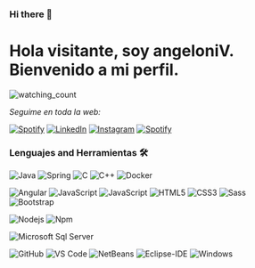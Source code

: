 ### Hi there 👋

<h1>Hola visitante, soy angeloniV. Bienvenido a mi perfil.</h1>

<img src="https://komarev.com/ghpvc/?username=angeloniV&color=blue" alt="watching_count" />

<i>Seguime en toda la web:</i><br>

<a href="valentinangeloni@gmail.com" target="_blank"><img src="https://img.shields.io/badge/Gmail-D14836?style=flat-square&logo=gmail&logoColor=white" alt="Spotify"></a>
<a href="https://www.linkedin.com/in/valentin-angeloni-b06a7554/" target="_blank"><img src="https://img.shields.io/badge/LinkedIn-%230077B5.svg?&style=flat-square&logo=linkedin&logoColor=white" alt="LinkedIn"></a>
<a href="https://www.instagram.com/juanvalentinangeloni" target="_blank"><img src="https://img.shields.io/badge/Instagram-%23E4405F.svg?&style=flat-square&logo=instagram&logoColor=white" alt="Instagram"></a>
<a href="https://open.spotify.com/user/juan.angeloni" target="_blank"><img src="https://img.shields.io/badge/Spotify-%231ED760.svg?&style=flat-square&logo=spotify&logoColor=white" alt="Spotify"></a>

### Lenguajes and Herramientas 🛠 

![Java](http://img.shields.io/badge/-Java-5B4638?style=flat-square&logo=java&logoColor=ffffff)
![Spring](https://img.shields.io/badge/Spring-6DB33F?style=flat-square&logo=spring&logoColor=white)
![C](http://img.shields.io/badge/-C-A8B9CC?style=flat-square&logo=c&logoColor=ffffff)
![C++](https://img.shields.io/badge/C%2B%2B-00599C?style=flat-square&logo=c%2B%2B&logoColor=white)
![Docker](https://img.shields.io/badge/-Docker-FF0080?style=flat-square&logo=docker")

![Angular](https://img.shields.io/badge/Angular-DD0031?style=flat-square&logo=angular&logoColor=white)
![JavaScript](https://img.shields.io/badge/-JavaScript-%23F7DF1C?style=flat-square&logo=javascript&logoColor=000000&labelColor=%23F7DF1C&color=%23FFCE5A)
![JavaScript](https://img.shields.io/badge/TypeScript-007ACC?style=flat-square&logo=typescript&logoColor=white)
![HTML5](https://img.shields.io/badge/-HTML5-%23E44D27?style=flat-square&logo=html5&logoColor=ffffff)
![CSS3](https://img.shields.io/badge/-CSS3-%231572B6?style=flat-square&logo=css3)
![Sass](https://img.shields.io/badge/-Sass-%23CC6699?style=flat-square&logo=sass&logoColor=ffffff)
![Bootstrap](https://img.shields.io/badge/-Bootstrap-563D7C?style=flat-square&logo=Bootstrap)

![Nodejs](https://img.shields.io/badge/-Nodejs-339933?style=flat-square&logo=Node.js&logoColor=ffffff)
![Npm](https://img.shields.io/badge/-npm-CB3837?style=flat-square&logo=npm)


![Microsoft Sql Server](https://img.shields.io/badge/-Sql%20Server-CC2927?style=flat-square&logo=microsoft-sql-server&logoColor=ffffff)

![GitHub](https://img.shields.io/badge/-GitHub-181717?style=flat-square&logo=github)
![VS Code](http://img.shields.io/badge/-VS%20Code-007ACC?style=flat-square&logo=visual-studio-code&logoColor=ffffff)
![NetBeans](https://img.shields.io/badge/-Netbeans-CD5C5C?style=flat-square&logo=netbeans")
![Eclipse-IDE](http://img.shields.io/badge/-Eclipse-2C2255?style=flat-square&logo=eclipse&logoColor=ffffff)
![Windows](http://img.shields.io/badge/-Windows-0078D6?style=flat-square&logo=windows&logoColor=ffffff)
<!-- ![React](https://img.shields.io/badge/-React-61DAFB?style=flat-square&logo=react&logoColor=ffffff) -->

